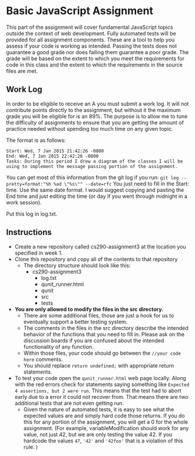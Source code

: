 Basic JavaScript Assignment
===========================

This part of the assignment will cover fundamental JavaScript topics outside the context of web development. Fully automated tests will be provided for all assignment components. These are a tool to help you assess if your code is working as intended. Passing the tests does not guarantee a good grade nor does failing them guarantee a poor grade. The grade will be based on the extent to which you meet the requirements for code in this class and the extent to which the requirements in the source files are met.

Work Log
--------
In order to be eligible to receive an A you must submit a work log. It will not contribute points directly to the assignment, but without it the maximum grade you will be eligible for is an 89%. The purpose is to allow me to tune the difficulty of assignments to ensure that you are getting the amount of practice needed without spending too much time on any given topic.

The format is as follows:

```
Start: Wed, 7 Jan 2015 21:42:26 -0800
End: Wed, 7 Jan 2015 22:42:26 -0800
Tasks: During this period I drew a diagram of the classes I will be using to implement the message passing portion of the assignment.
```

You can get most of this information from the git log if you run:
`git log --pretty=format:"%h %ad \"%s\"" --date=rfc`
You just need to fill in the Start: time. Use the same date format. I would suggest copying and pasting the End time and just editing the time (or day if you went through midnight in a work session).

Put this log in log.txt.

Instructions
------------
- Create a new repository called cs290-assignment3 at the location you specified in week 1.
- Clone this repository and copy all of the contents to that repository
  - The directory structure should look like this:
    - cs290-assignment3
      - log.txt
      - qunit_runner.html
      - qunit
      - src
      - tests
- **You are only allowed to modify the files in the src directory.**
  - There are some additional files, those are just a hook for us to eventually support a better testing system.
  - The comments in the files in the src directory describe the intended behavior of the functions that you need to fill in. Please ask on the discussion boards if you are confused about the intended functionality of any function.
  - Within those files, your code should go between the `//your code here` comments.
  - You should replace `return undefined;` with appropriate return statements.
- To test your code open the `qunit_runner.html` web page locally. Along with the red errors check for statements saying something like `Expected 4 assertions, but 2 were run`. This means that the test had to abort early due to a error it could not recover from. That means there are two additional tests that are not even getting run.
  - Given the nature of automated tests, it is easy to see what the expected values are and simply hard code those returns. If you do this for any portion of the assignment, you will get a 0 for the whole assignment. (For example, variableModification should work for any value, not just 42, but we are only testing the value 42. If you hardcode the values `47`, `'42'` and `'42foo'` that is a violation of this rule. )
